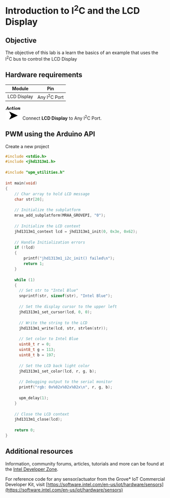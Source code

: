 # Introduction to I<sup>2</sup>C and the LCD Display

## Objective

The objective of this lab is a learn the basics of an example that uses the I<sup>2</sup>C bus to control the LCD Display

## Hardware requirements

Module | Pin
--- | ---
LCD Display | Any I<sup>2</sup>C Port

![](./images/action.png) Connect **LCD Display** to Any I<sup>2</sup>C Port.

## PWM using the Arduino API
Create a new project
```c
#include <stdio.h>
#include <jhd1313m1.h>

#include "upm_utilities.h"

int main(void)
{
    // Char array to hold LCD message
    char str[20];

    // Initialize the subplatform
    mraa_add_subplatform(MRAA_GROVEPI, "0");

    // Initialize the LCD context
    jhd1313m1_context lcd = jhd1313m1_init(0, 0x3e, 0x62);

    // Handle Initialization errors
    if (!lcd)
    {
        printf("jhd1313m1_i2c_init() failed\n");
        return 1;
    }

    while (1)
    {
      // Set str to "Intel Blue"
      snprintf(str, sizeof(str), "Intel Blue");

      // Set the display cursor to the upper left              
      jhd1313m1_set_cursor(lcd, 0, 0);

      // Write the string to the LCD
      jhd1313m1_write(lcd, str, strlen(str));

      // Set color to Intel Blue
      uint8_t r = 0;
      uint8_t g = 113;
      uint8_t b = 197;

      // Set the LCD back light color
      jhd1313m1_set_color(lcd, r, g, b);

      // Debugging output to the serial monitor
      printf("rgb: 0x%02x%02x%02x\n", r, g, b);

      upm_delay(1);
    }

    // Close the LCD context
    jhd1313m1_close(lcd);

    return 0;
}
```

## Additional resources
Information, community forums, articles, tutorials and more can be found at the [Intel Developer Zone](https://software.intel.com/iot).

For reference code for any sensor/actuator from the Grove* IoT Commercial Developer Kit, visit [https://software.intel.com/en-us/iot/hardware/sensors](https://software.intel.com/en-us/iot/hardware/sensors)
